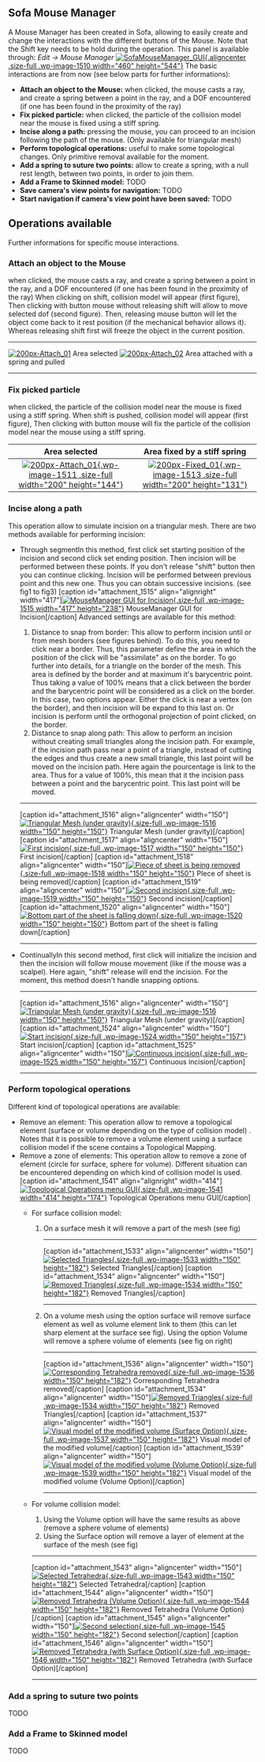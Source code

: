 Sofa Mouse Manager
------------------

A Mouse Manager has been created in Sofa, allowing to easily create and
change the interactions with the different buttons of the Mouse. Note that the Shift key needs to be hold during the operation. 
This panel is available through: *Edit -&gt; Mouse Manager*
[![SofaMouseManager\_GUI](https://www.sofa-framework.org/wp-content/uploads/2014/11/SofaMouseManager_GUI1.png){.aligncenter
.size-full .wp-image-1510 width="460"
height="544"}](https://www.sofa-framework.org/wp-content/uploads/2014/11/SofaMouseManager_GUI1.png)
The basic interactions are from now (see below parts for further
informations):

-   **Attach an object to the Mouse:** when clicked, the mouse casts a ray,
    and create a spring between a point in the ray, and a DOF
    encountered (if one has been found in the proximity of the ray)
-   **Fix picked particle:** when clicked, the particle of the collision
    model near the mouse is fixed using a stiff spring.
-   **Incise along a path:** pressing the mouse, you can proceed to an
    incision following the path of the mouse. (Only available for
    triangular mesh)
-   **Perform topological operations:** useful to make some
    topological changes. Only primitive removal available for
    the moment.
-   **Add a spring to suture two points:** allow to create a spring, with a
    null rest length, between two points, in order to join them.
-   **Add a Frame to Skinned model:** TODO
-   **Save camera's view points for navigation:** TODO
-   **Start navigation if camera's view point have been saved:** TODO

Operations available
--------------------

Further informations for specific mouse interactions.

### Attach an object to the Mouse

when clicked, the mouse casts a ray, and create a spring between a point
in the ray, and a DOF encountered (if one has been found in the
proximity of the ray) When clicking on shift, collision model will
appear (first figure), Then clicking with button mouse without releasing
shift will allow to move selected dof (second figure). Then, releasing
mouse button will let the object come back to it rest position (if the
mechanical behavior allows it). Whereas releasing shift first will
freeze the object in the current position.

  -------------------------------------------------------------------------------------------------------------------------------------------------------------------------------------------------------------------------------------------------------------------------------------------------------------------------------------- ---------------------------------------------------------------------------------------------------------------------------------------------------------------------------------------------------------------------------------------------------------------------------------------------------------------------------------------------------------------
  [![200px-Attach\_01](https://www.sofa-framework.org/wp-content/uploads/2014/11/200px-Attach_011.png)](https://www.sofa-framework.org/wp-content/uploads/2014/11/200px-Attach_011.png) Area selected   [![200px-Attach\_02](https://www.sofa-framework.org/wp-content/uploads/2014/11/200px-Attach_021.png)](https://www.sofa-framework.org/wp-content/uploads/2014/11/200px-Attach_021.png) Area attached with a spring and pulled
  -------------------------------------------------------------------------------------------------------------------------------------------------------------------------------------------------------------------------------------------------------------------------------------------------------------------------------------- ---------------------------------------------------------------------------------------------------------------------------------------------------------------------------------------------------------------------------------------------------------------------------------------------------------------------------------------------------------------

### Fix picked particle

when clicked, the particle of the collision model near the mouse is
fixed using a stiff spring. When shift is pushed, collision model will
appear (first figure), Then clicking with button mouse will fix the
particle of the collision model near the mouse using a stiff spring.

|Area selected                    |Area fixed by a stiff spring |                         
|:-------------------------------:|:-----------------------------:|
|[![200px-Attach\_01](https://www.sofa-framework.org/wp-content/uploads/2014/11/200px-Attach_011.png){.wp-image-1511 .size-full width="200" height="144"}](https://www.sofa-framework.org/wp-content/uploads/2014/11/200px-Attach_011.png) | [![200px-Fixed\_01](https://www.sofa-framework.org/wp-content/uploads/2014/11/200px-Fixed_011.png){.wp-image-1513 .size-full width="200" height="131"}](https://www.sofa-framework.org/wp-content/uploads/2014/11/200px-Fixed_011.png) |

### Incise along a path

This operation allow to simulate incision on a triangular mesh. There
are two methods available for performing incision:

-   Through segmentIn this method, first click set starting position of
    the incision and second click set ending position. Then incision
    will be performed between these points. If you don't release "shift"
    button then you can continue clicking. Incision will be performed
    between previous point and this new one. Thus you can obtain
    successive incisions. (see fig1 to fig3) \[caption
    id="attachment\_1515" align="alignright"
    width="417"\][![MouseManager GUI for
    Incision](https://www.sofa-framework.org/wp-content/uploads/2014/11/SofaMouseManager_GUI_Incision1.png){.size-full
    .wp-image-1515 width="417"
    height="238"}](https://www.sofa-framework.org/wp-content/uploads/2014/11/SofaMouseManager_GUI_Incision1.png)
    MouseManager GUI for Incision\[/caption\] Advanced settings are
    available for this method:
    1.  Distance to snap from border: This allow to perform incision
        until or from mesh borders (see figures behind). To do this, you
        need to click near a border. Thus, this parameter define the
        area in which the position of the click will be "assimilate" as
        on the border. To go further into details, for a triangle on the
        border of the mesh. This area is defined by the border and at
        maximum it's barycentric point. Thus taking a value of 100%
        means that a click between the border and the barycentric point
        will be considered as a click on the border. In this case, two
        options appear. Either the click is near a vertex (on the
        border), and then incision will be expand to this last on. Or
        incision is perform until the orthogonal projection of point
        clicked, on the border.
    2.  Distance to snap along path: This allow to perform an incision
        without creating small triangles along the incision path. For
        example, if the incision path pass near a point of a triangle,
        instead of cutting the edges and thus create a new small
        triangle, this last point will be moved on the incision path.
        Here again the pourcentage is link to the area. Thus for a value
        of 100%, this mean that it the incision pass between a point and
        the barycentric point. This last point will be moved.

      ----------------------------------------------------------------------------------------------------------------------------------------------------------------------------------------------------------------------------------------------------------------------------------------------------------------------------------------------------------------------------- ----------------------------------------------------------------------------------------------------------------------------------------------------------------------------------------------------------------------------------------------------------------------------------------------------------------------------------------- ----------------------------------------------------------------------------------------------------------------------------------------------------------------------------------------------------------------------------------------------------------------------------------------------------------------------------------------------------------------------------- --------------------------------------------------------------------------------------------------------------------------------------------------------------------------------------------------------------------------------------------------------------------------------------------------------------------------------------------- -----------------------------------------------------------------------------------------------------------------------------------------------------------------------------------------------------------------------------------------------------------------------------------------------------------------------------------------------------------------------------------------------
      \[caption id="attachment\_1516" align="aligncenter" width="150"\][![Triangular Mesh (under gravity)](https://www.sofa-framework.org/wp-content/uploads/2014/11/150px-Incision_011.png){.size-full .wp-image-1516 width="150" height="150"}](https://www.sofa-framework.org/wp-content/uploads/2014/11/150px-Incision_011.png) Triangular Mesh (under gravity)\[/caption\]   \[caption id="attachment\_1517" align="aligncenter" width="150"\][![First incision](https://www.sofa-framework.org/wp-content/uploads/2014/11/150px-Incision_02.png){.size-full .wp-image-1517 width="150" height="150"}](https://www.sofa-framework.org/wp-content/uploads/2014/11/150px-Incision_02.png) First incision\[/caption\]   \[caption id="attachment\_1518" align="aligncenter" width="150"\][![Piece of sheet is being removed](https://www.sofa-framework.org/wp-content/uploads/2014/11/150px-Incision_031.png){.size-full .wp-image-1518 width="150" height="150"}](https://www.sofa-framework.org/wp-content/uploads/2014/11/150px-Incision_031.png) PIece of sheet is being removed\[/caption\]   \[caption id="attachment\_1519" align="aligncenter" width="150"\][![Second incision](https://www.sofa-framework.org/wp-content/uploads/2014/11/150px-Incision_041.png){.size-full .wp-image-1519 width="150" height="150"}](https://www.sofa-framework.org/wp-content/uploads/2014/11/150px-Incision_041.png) Second incision\[/caption\]   \[caption id="attachment\_1520" align="aligncenter" width="150"\][![Bottom part of the sheet is falling down](https://www.sofa-framework.org/wp-content/uploads/2014/11/150px-Incision_051.png){.size-full .wp-image-1520 width="150" height="150"}](https://www.sofa-framework.org/wp-content/uploads/2014/11/150px-Incision_051.png) Bottom part of the sheet is falling down\[/caption\]
      ----------------------------------------------------------------------------------------------------------------------------------------------------------------------------------------------------------------------------------------------------------------------------------------------------------------------------------------------------------------------------- ----------------------------------------------------------------------------------------------------------------------------------------------------------------------------------------------------------------------------------------------------------------------------------------------------------------------------------------- ----------------------------------------------------------------------------------------------------------------------------------------------------------------------------------------------------------------------------------------------------------------------------------------------------------------------------------------------------------------------------- --------------------------------------------------------------------------------------------------------------------------------------------------------------------------------------------------------------------------------------------------------------------------------------------------------------------------------------------- -----------------------------------------------------------------------------------------------------------------------------------------------------------------------------------------------------------------------------------------------------------------------------------------------------------------------------------------------------------------------------------------------

-   ContinuallyIn this second method, first click will initialize the
    incision and then the incision will follow mouse movement (like if
    the mouse was a scalpel). Here again, "shift" release will end
    the incision. For the moment, this method doesn't handle
    snapping options.
      ----------------------------------------------------------------------------------------------------------------------------------------------------------------------------------------------------------------------------------------------------------------------------------------------------------------------------------------------------------------------------- ----------------------------------------------------------------------------------------------------------------------------------------------------------------------------------------------------------------------------------------------------------------------------------------------------------------------------------------------- ---------------------------------------------------------------------------------------------------------------------------------------------------------------------------------------------------------------------------------------------------------------------------------------------------------------------------------------------------------
      \[caption id="attachment\_1516" align="aligncenter" width="150"\][![Triangular Mesh (under gravity)](https://www.sofa-framework.org/wp-content/uploads/2014/11/150px-Incision_011.png){.size-full .wp-image-1516 width="150" height="150"}](https://www.sofa-framework.org/wp-content/uploads/2014/11/150px-Incision_011.png) Triangular Mesh (under gravity)\[/caption\]   \[caption id="attachment\_1524" align="aligncenter" width="150"\][![Start incision](https://www.sofa-framework.org/wp-content/uploads/2014/11/150px-Incision_02bis.png){.size-full .wp-image-1524 width="150" height="157"}](https://www.sofa-framework.org/wp-content/uploads/2014/11/150px-Incision_02bis.png) Start incision\[/caption\]   \[caption id="attachment\_1525" align="aligncenter" width="150"\][![Continuous incision](https://www.sofa-framework.org/wp-content/uploads/2014/11/150px-Incision_03bis.png){.size-full .wp-image-1525 width="150" height="157"}](https://www.sofa-framework.org/wp-content/uploads/2014/11/150px-Incision_03bis.png) Continuous incision\[/caption\]
      ----------------------------------------------------------------------------------------------------------------------------------------------------------------------------------------------------------------------------------------------------------------------------------------------------------------------------------------------------------------------------- ----------------------------------------------------------------------------------------------------------------------------------------------------------------------------------------------------------------------------------------------------------------------------------------------------------------------------------------------- ---------------------------------------------------------------------------------------------------------------------------------------------------------------------------------------------------------------------------------------------------------------------------------------------------------------------------------------------------------

### Perform topological operations

Different kind of topological operations are available:

-   Remove an element: This operation allow to remove a topological
    element (surface or volume depending on the type of collision model)
    . Notes that it is possible to remove a volume element using a
    surface collision model if the scene contains a Topological Mapping.
-   Remove a zone of elements: This operation allow to remove a zone of
    element (circle for surface, sphere for volume). Different situation
    can be encountered depending on which kind of collision model is
    used. \[caption id="attachment\_1541" align="alignright"
    width="414"\][![Topological Operations menu
    GUI](https://www.sofa-framework.org/wp-content/uploads/2014/11/SofaMouseManager_GUI_topology1.png){.size-full
    .wp-image-1541 width="414"
    height="174"}](https://www.sofa-framework.org/wp-content/uploads/2014/11/SofaMouseManager_GUI_topology1.png)
    Topological Operations menu GUI\[/caption\]
    -   For surface collision model:
        1.  On a surface mesh it will remove a part of the mesh
            (see fig)
              --------------------------------------------------------------------------------------------------------------------------------------------------------------------------------------------------------------------------------------------------------------------------------------------------------------------------------------------------- -------------------------------------------------------------------------------------------------------------------------------------------------------------------------------------------------------------------------------------------------------------------------------------------------------------------------------------------------
              \[caption id="attachment\_1533" align="aligncenter" width="150"\][![Selected Triangles](https://www.sofa-framework.org/wp-content/uploads/2014/11/150px-RemoveTri011.png){.size-full .wp-image-1533 width="150" height="182"}](https://www.sofa-framework.org/wp-content/uploads/2014/11/150px-RemoveTri011.png) Selected Triangles\[/caption\]   \[caption id="attachment\_1534" align="aligncenter" width="150"\][![Removed Triangles](https://www.sofa-framework.org/wp-content/uploads/2014/11/150px-RemoveTri021.png){.size-full .wp-image-1534 width="150" height="182"}](https://www.sofa-framework.org/wp-content/uploads/2014/11/150px-RemoveTri021.png) Removed Triangles\[/caption\]
              --------------------------------------------------------------------------------------------------------------------------------------------------------------------------------------------------------------------------------------------------------------------------------------------------------------------------------------------------- -------------------------------------------------------------------------------------------------------------------------------------------------------------------------------------------------------------------------------------------------------------------------------------------------------------------------------------------------

        2.  On a volume mesh using the option surface will remove
            surface element as well as volume element link to them (this
            can let sharp element at the surface see fig). Using the
            option Volume will remove a sphere volume of elements (see
            fig on right)
              ----------------------------------------------------------------------------------------------------------------------------------------------------------------------------------------------------------------------------------------------------------------------------------------------------------------------------------------------------------------------------------- ------------------------------------------------------------------------------------------------------------------------------------------------------------------------------------------------------------------------------------------------------------------------------------------------------------------------------------------------- -------------------------------------------------------------------------------------------------------------------------------------------------------------------------------------------------------------------------------------------------------------------------------------------------------------------------------------------------------------------------------------------------------- -------------------------------------------------------------------------------------------------------------------------------------------------------------------------------------------------------------------------------------------------------------------------------------------------------------------------------------------------------------------------------------------------------------------
              \[caption id="attachment\_1536" align="aligncenter" width="150"\][![Corresponding Tetrahedra removed](https://www.sofa-framework.org/wp-content/uploads/2014/11/150px-RemoveTetra021.png){.size-full .wp-image-1536 width="150" height="182"}](https://www.sofa-framework.org/wp-content/uploads/2014/11/150px-RemoveTetra021.png) Corresponding Tetrahedra removed\[/caption\]   \[caption id="attachment\_1534" align="aligncenter" width="150"\][![Removed Triangles](https://www.sofa-framework.org/wp-content/uploads/2014/11/150px-RemoveTri021.png){.size-full .wp-image-1534 width="150" height="182"}](https://www.sofa-framework.org/wp-content/uploads/2014/11/150px-RemoveTri021.png) Removed Triangles\[/caption\]   \[caption id="attachment\_1537" align="aligncenter" width="150"\][![Visual model of the modified volume (Surface Option)](https://www.sofa-framework.org/wp-content/uploads/2014/11/150px-RemoveTetra03.png){.size-full .wp-image-1537 width="150" height="182"}](https://www.sofa-framework.org/wp-content/uploads/2014/11/150px-RemoveTetra03.png) Visual model of the modified volume\[/caption\]   \[caption id="attachment\_1539" align="aligncenter" width="150"\][![Visual model of the modified volume (Volume Option)](https://www.sofa-framework.org/wp-content/uploads/2014/11/150px-RemoveTri03.png){.size-full .wp-image-1539 width="150" height="182"}](https://www.sofa-framework.org/wp-content/uploads/2014/11/150px-RemoveTri03.png) Visual model of the modified volume (Volume Option)\[/caption\]
              ----------------------------------------------------------------------------------------------------------------------------------------------------------------------------------------------------------------------------------------------------------------------------------------------------------------------------------------------------------------------------------- ------------------------------------------------------------------------------------------------------------------------------------------------------------------------------------------------------------------------------------------------------------------------------------------------------------------------------------------------- -------------------------------------------------------------------------------------------------------------------------------------------------------------------------------------------------------------------------------------------------------------------------------------------------------------------------------------------------------------------------------------------------------- -------------------------------------------------------------------------------------------------------------------------------------------------------------------------------------------------------------------------------------------------------------------------------------------------------------------------------------------------------------------------------------------------------------------
    -   For volume collision model:
        1.  Using the Volume option will have the same results as above
            (remove a sphere volume of elements)
        2.  Using the Surface option will remove a layer of element at
            the surface of the mesh (see fig)

          ------------------------------------------------------------------------------------------------------------------------------------------------------------------------------------------------------------------------------------------------------------------------------------------------------------------------------------------------------- ------------------------------------------------------------------------------------------------------------------------------------------------------------------------------------------------------------------------------------------------------------------------------------------------------------------------------------------------------------------------------------- ------------------------------------------------------------------------------------------------------------------------------------------------------------------------------------------------------------------------------------------------------------------------------------------------------------------------------------------------- -------------------------------------------------------------------------------------------------------------------------------------------------------------------------------------------------------------------------------------------------------------------------------------------------------------------------------------------------------------------------------------------------
          \[caption id="attachment\_1543" align="aligncenter" width="150"\][![Selected Tetrahedra](https://www.sofa-framework.org/wp-content/uploads/2014/11/150px-RemoveTetra04.png){.size-full .wp-image-1543 width="150" height="182"}](https://www.sofa-framework.org/wp-content/uploads/2014/11/150px-RemoveTetra04.png) Selected Tetrahedra\[/caption\]   \[caption id="attachment\_1544" align="aligncenter" width="150"\][![Removed Tetrahedra (Volume Option)](https://www.sofa-framework.org/wp-content/uploads/2014/11/150px-RemoveTetra05.png){.size-full .wp-image-1544 width="150" height="182"}](https://www.sofa-framework.org/wp-content/uploads/2014/11/150px-RemoveTetra05.png) Removed Tetrahedra (Volume Option)\[/caption\]   \[caption id="attachment\_1545" align="aligncenter" width="150"\][![Second selection](https://www.sofa-framework.org/wp-content/uploads/2014/11/150px-RemoveTetra06.png){.size-full .wp-image-1545 width="150" height="182"}](https://www.sofa-framework.org/wp-content/uploads/2014/11/150px-RemoveTetra06.png) Second selection\[/caption\]   \[caption id="attachment\_1546" align="aligncenter" width="150"\][![Removed Tetrahedra (with Surface Option)](https://www.sofa-framework.org/wp-content/uploads/2014/11/150px-RemoveTetra07.png){.size-full .wp-image-1546 width="150" height="182"}](https://www.sofa-framework.org/wp-content/uploads/2014/11/150px-RemoveTetra07.png) Removed Tetrahedra (with Surface Option)\[/caption\]
          ------------------------------------------------------------------------------------------------------------------------------------------------------------------------------------------------------------------------------------------------------------------------------------------------------------------------------------------------------- ------------------------------------------------------------------------------------------------------------------------------------------------------------------------------------------------------------------------------------------------------------------------------------------------------------------------------------------------------------------------------------- ------------------------------------------------------------------------------------------------------------------------------------------------------------------------------------------------------------------------------------------------------------------------------------------------------------------------------------------------- -------------------------------------------------------------------------------------------------------------------------------------------------------------------------------------------------------------------------------------------------------------------------------------------------------------------------------------------------------------------------------------------------

### Add a spring to suture two points

TODO

### Add a Frame to Skinned model

TODO
